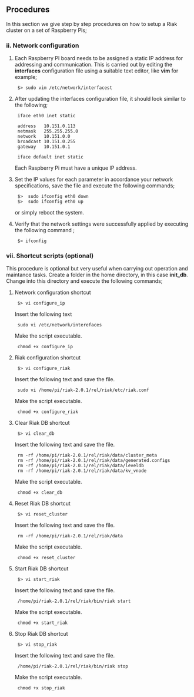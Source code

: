 

## Procedures

In this section we give step by step procedures on how to setup a Riak cluster on a set of Raspberry PIs;

				
### ii. Network configuration

1. Each Raspberry PI board needs to be assigned a static IP address for addressing and communication. This is carried out by editing the **interfaces** configuration file using a suitable text editor, like **vim** for example;

		$> sudo vim /etc/network/interfacest
		
2. After updating the interfaces configuration file, it should look similar to the following;

		iface eth0 inet static
		
		address   10.151.0.113
		netmask   255.255.255.0
		network   10.151.0.0
		broadcast 10.151.0.255
		gateway   10.151.0.1
		
		iface default inet static
	
	Each Raspberry Pi must have a unique IP address.	
		
3. Set the IP values for each parameter in accordance your network specifications, save the file and execute the following commands;


		$>  sudo ifconfig eth0 down
		$>  sudo ifconfig eth0 up
		
	or simply reboot the system.


4. Verify that the network settings were successfully applied by executing the following command ;

		$> ifconfig
		
	
	
### vii. Shortcut scripts (optional)

This procedure is optional but very useful when carrying out operation and maintance tasks. Create a folder in the  home directory, in this case **init_db**. Change into this directory and execute the following commands;

1. Network configuration shortcut

		$> vi configure_ip
		 
	Insert the following text
	
		sudo vi /etc/network/interefaces
		
	Make the script executable.
	
		chmod +x configure_ip
	
2. Riak configuration shortcut

		$> vi configure_riak
		 
	Insert the following text and save the file.
	
		sudo vi /home/pi/riak-2.0.1/rel/riak/etc/riak.conf
	
	Make the script executable.
	
		chmod +x configure_riak
		
	
3. Clear Riak DB shortcut

		$> vi clear_db		
		 
	Insert the following text and save the file.
	
		rm -rf /home/pi/riak-2.0.1/rel/riak/data/cluster_meta
		rm -rf /home/pi/riak-2.0.1/rel/riak/data/generated.configs
		rm -rf /home/pi/riak-2.0.1/rel/riak/data/leveldb
		rm -rf /home/pi/riak-2.0.1/rel/riak/data/kv_vnode
	
	Make the script executable.
	
		chmod +x clear_db	
	
3. Reset Riak DB shortcut

		$> vi reset_cluster		
		 
	Insert the following text and save the file.
	
		rm -rf /home/pi/riak-2.0.1/rel/riak/data
	
	Make the script executable.
	
		chmod +x reset_cluster		
		
4. Start Riak DB shortcut

		$> vi start_riak		
		 
	Insert the following text and save the file.
	
		/home/pi/riak-2.0.1/rel/riak/bin/riak start

	Make the script executable.
	
		chmod +x start_riak

5. Stop Riak DB shortcut

		$> vi stop_riak		
		 
	Insert the following text and save the file.
	
		/home/pi/riak-2.0.1/rel/riak/bin/riak stop

	Make the script executable.
	
		chmod +x stop_riak
